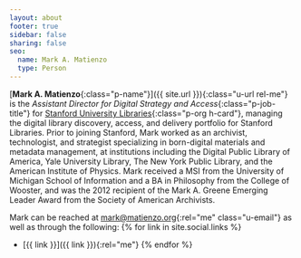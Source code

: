 ```yaml
---
layout: about
footer: true
sidebar: false
sharing: false
seo:
  name: Mark A. Matienzo
  type: Person
---
```


[**Mark A. Matienzo**{:class="p-name"}]({{ site.url }}){:class="u-url rel-me"} is the *Assistant Director for Digital Strategy and Access*{:class="p-job-title"} for [Stanford University Libraries](http://library.stanford.edu/){:class="p-org h-card"}, managing the digital library discovery, access, and delivery portfolio for Stanford Libraries. Prior to joining Stanford, Mark worked as an archivist, technologist, and strategist specializing in born-digital materials and metadata management, at institutions including the Digital Public Library of America, Yale University Library, The New York Public Library, and the American Institute of Physics. Mark received a MSI from the University of Michigan School of Information and a BA in Philosophy from the College of Wooster, and was the 2012 recipient of the Mark A. Greene Emerging Leader Award from the Society of American Archivists. 

Mark can be reached at [mark@matienzo.org](mailto:mark@matienzo.org){:rel="me" class="u-email"} as well as through the following:
{% for link in site.social.links %}
* [{{ link }}]({{ link }}){:rel="me"} {% endfor %}
